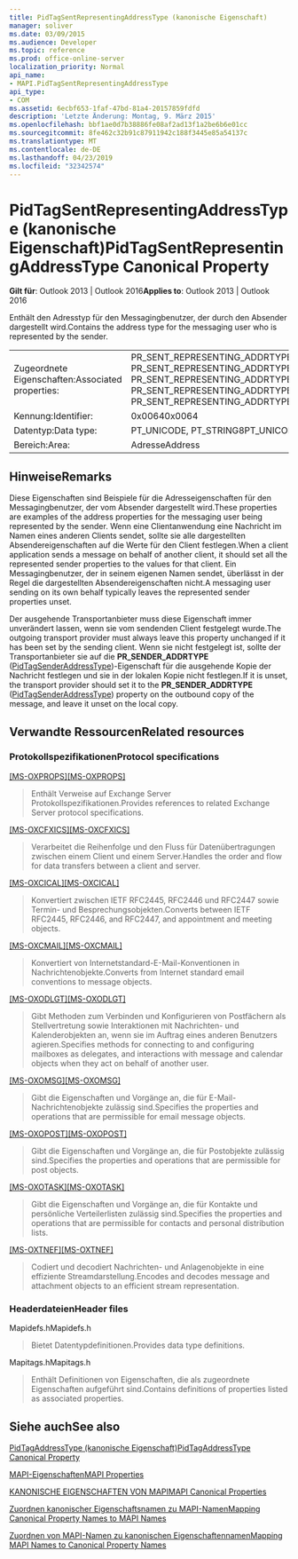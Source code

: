 ```yaml
---
title: PidTagSentRepresentingAddressType (kanonische Eigenschaft)
manager: soliver
ms.date: 03/09/2015
ms.audience: Developer
ms.topic: reference
ms.prod: office-online-server
localization_priority: Normal
api_name:
- MAPI.PidTagSentRepresentingAddressType
api_type:
- COM
ms.assetid: 6ecbf653-1faf-47bd-81a4-20157859fdfd
description: 'Letzte Änderung: Montag, 9. März 2015'
ms.openlocfilehash: bbf1ae0d7b38886fe08af2ad13f1a2be6b6e01cc
ms.sourcegitcommit: 8fe462c32b91c87911942c188f3445e85a54137c
ms.translationtype: MT
ms.contentlocale: de-DE
ms.lasthandoff: 04/23/2019
ms.locfileid: "32342574"
---
```

# <a name="pidtagsentrepresentingaddresstype-canonical-property"></a><span data-ttu-id="d8e42-103">PidTagSentRepresentingAddressType (kanonische Eigenschaft)</span><span class="sxs-lookup"><span data-stu-id="d8e42-103">PidTagSentRepresentingAddressType Canonical Property</span></span>

  
  
<span data-ttu-id="d8e42-104">**Gilt für**: Outlook 2013 | Outlook 2016</span><span class="sxs-lookup"><span data-stu-id="d8e42-104">**Applies to**: Outlook 2013 | Outlook 2016</span></span> 
  
<span data-ttu-id="d8e42-105">Enthält den Adresstyp für den Messagingbenutzer, der durch den Absender dargestellt wird.</span><span class="sxs-lookup"><span data-stu-id="d8e42-105">Contains the address type for the messaging user who is represented by the sender.</span></span>
  
|||
|:-----|:-----|
|<span data-ttu-id="d8e42-106">Zugeordnete Eigenschaften:</span><span class="sxs-lookup"><span data-stu-id="d8e42-106">Associated properties:</span></span>  <br/> |<span data-ttu-id="d8e42-107">PR_SENT_REPRESENTING_ADDRTYPE, PR_SENT_REPRESENTING_ADDRTYPE_A, PR_SENT_REPRESENTING_ADDRTYPE_W</span><span class="sxs-lookup"><span data-stu-id="d8e42-107">PR_SENT_REPRESENTING_ADDRTYPE, PR_SENT_REPRESENTING_ADDRTYPE_A, PR_SENT_REPRESENTING_ADDRTYPE_W</span></span>  <br/> |
|<span data-ttu-id="d8e42-108">Kennung:</span><span class="sxs-lookup"><span data-stu-id="d8e42-108">Identifier:</span></span>  <br/> |<span data-ttu-id="d8e42-109">0x0064</span><span class="sxs-lookup"><span data-stu-id="d8e42-109">0x0064</span></span>  <br/> |
|<span data-ttu-id="d8e42-110">Datentyp:</span><span class="sxs-lookup"><span data-stu-id="d8e42-110">Data type:</span></span>  <br/> |<span data-ttu-id="d8e42-111">PT_UNICODE, PT_STRING8</span><span class="sxs-lookup"><span data-stu-id="d8e42-111">PT_UNICODE, PT_STRING8</span></span>  <br/> |
|<span data-ttu-id="d8e42-112">Bereich:</span><span class="sxs-lookup"><span data-stu-id="d8e42-112">Area:</span></span>  <br/> |<span data-ttu-id="d8e42-113">Adresse</span><span class="sxs-lookup"><span data-stu-id="d8e42-113">Address</span></span>  <br/> |
   
## <a name="remarks"></a><span data-ttu-id="d8e42-114">Hinweise</span><span class="sxs-lookup"><span data-stu-id="d8e42-114">Remarks</span></span>

<span data-ttu-id="d8e42-115">Diese Eigenschaften sind Beispiele für die Adresseigenschaften für den Messagingbenutzer, der vom Absender dargestellt wird.</span><span class="sxs-lookup"><span data-stu-id="d8e42-115">These properties are examples of the address properties for the messaging user being represented by the sender.</span></span> <span data-ttu-id="d8e42-116">Wenn eine Clientanwendung eine Nachricht im Namen eines anderen Clients sendet, sollte sie alle dargestellten Absendereigenschaften auf die Werte für den Client festlegen.</span><span class="sxs-lookup"><span data-stu-id="d8e42-116">When a client application sends a message on behalf of another client, it should set all the represented sender properties to the values for that client.</span></span> <span data-ttu-id="d8e42-117">Ein Messagingbenutzer, der in seinem eigenen Namen sendet, überlässt in der Regel die dargestellten Absendereigenschaften nicht.</span><span class="sxs-lookup"><span data-stu-id="d8e42-117">A messaging user sending on its own behalf typically leaves the represented sender properties unset.</span></span>
  
<span data-ttu-id="d8e42-118">Der ausgehende Transportanbieter muss diese Eigenschaft immer unverändert lassen, wenn sie vom sendenden Client festgelegt wurde.</span><span class="sxs-lookup"><span data-stu-id="d8e42-118">The outgoing transport provider must always leave this property unchanged if it has been set by the sending client.</span></span> <span data-ttu-id="d8e42-119">Wenn sie nicht festgelegt ist, sollte der Transportanbieter sie auf die **PR_SENDER_ADDRTYPE** ([PidTagSenderAddressType](pidtagsenderaddresstype-canonical-property.md))-Eigenschaft für die ausgehende Kopie der Nachricht festlegen und sie in der lokalen Kopie nicht festlegen.</span><span class="sxs-lookup"><span data-stu-id="d8e42-119">If it is unset, the transport provider should set it to the **PR_SENDER_ADDRTYPE** ([PidTagSenderAddressType](pidtagsenderaddresstype-canonical-property.md)) property on the outbound copy of the message, and leave it unset on the local copy.</span></span>
  
## <a name="related-resources"></a><span data-ttu-id="d8e42-120">Verwandte Ressourcen</span><span class="sxs-lookup"><span data-stu-id="d8e42-120">Related resources</span></span>

### <a name="protocol-specifications"></a><span data-ttu-id="d8e42-121">Protokollspezifikationen</span><span class="sxs-lookup"><span data-stu-id="d8e42-121">Protocol specifications</span></span>

<span data-ttu-id="d8e42-122">[[MS-OXPROPS]](https://msdn.microsoft.com/library/f6ab1613-aefe-447d-a49c-18217230b148%28Office.15%29.aspx)</span><span class="sxs-lookup"><span data-stu-id="d8e42-122">[[MS-OXPROPS]](https://msdn.microsoft.com/library/f6ab1613-aefe-447d-a49c-18217230b148%28Office.15%29.aspx)</span></span>
  
> <span data-ttu-id="d8e42-123">Enthält Verweise auf Exchange Server Protokollspezifikationen.</span><span class="sxs-lookup"><span data-stu-id="d8e42-123">Provides references to related Exchange Server protocol specifications.</span></span>
    
<span data-ttu-id="d8e42-124">[[MS-OXCFXICS]](https://msdn.microsoft.com/library/b9752f3d-d50d-44b8-9e6b-608a117c8532%28Office.15%29.aspx)</span><span class="sxs-lookup"><span data-stu-id="d8e42-124">[[MS-OXCFXICS]](https://msdn.microsoft.com/library/b9752f3d-d50d-44b8-9e6b-608a117c8532%28Office.15%29.aspx)</span></span>
  
> <span data-ttu-id="d8e42-125">Verarbeitet die Reihenfolge und den Fluss für Datenübertragungen zwischen einem Client und einem Server.</span><span class="sxs-lookup"><span data-stu-id="d8e42-125">Handles the order and flow for data transfers between a client and server.</span></span>
    
<span data-ttu-id="d8e42-126">[[MS-OXCICAL]](https://msdn.microsoft.com/library/a685a040-5b69-4c84-b084-795113fb4012%28Office.15%29.aspx)</span><span class="sxs-lookup"><span data-stu-id="d8e42-126">[[MS-OXCICAL]](https://msdn.microsoft.com/library/a685a040-5b69-4c84-b084-795113fb4012%28Office.15%29.aspx)</span></span>
  
> <span data-ttu-id="d8e42-127">Konvertiert zwischen IETF RFC2445, RFC2446 und RFC2447 sowie Termin- und Besprechungsobjekten.</span><span class="sxs-lookup"><span data-stu-id="d8e42-127">Converts between IETF RFC2445, RFC2446, and RFC2447, and appointment and meeting objects.</span></span>
    
<span data-ttu-id="d8e42-128">[[MS-OXCMAIL]](https://msdn.microsoft.com/library/b60d48db-183f-4bf5-a908-f584e62cb2d4%28Office.15%29.aspx)</span><span class="sxs-lookup"><span data-stu-id="d8e42-128">[[MS-OXCMAIL]](https://msdn.microsoft.com/library/b60d48db-183f-4bf5-a908-f584e62cb2d4%28Office.15%29.aspx)</span></span>
  
> <span data-ttu-id="d8e42-129">Konvertiert von Internetstandard-E-Mail-Konventionen in Nachrichtenobjekte.</span><span class="sxs-lookup"><span data-stu-id="d8e42-129">Converts from Internet standard email conventions to message objects.</span></span>
    
<span data-ttu-id="d8e42-130">[[MS-OXODLGT]](https://msdn.microsoft.com/library/01a89b11-9c43-4c40-b147-8f6a1ef5a44f%28Office.15%29.aspx)</span><span class="sxs-lookup"><span data-stu-id="d8e42-130">[[MS-OXODLGT]](https://msdn.microsoft.com/library/01a89b11-9c43-4c40-b147-8f6a1ef5a44f%28Office.15%29.aspx)</span></span>
  
> <span data-ttu-id="d8e42-131">Gibt Methoden zum Verbinden und Konfigurieren von Postfächern als Stellvertretung sowie Interaktionen mit Nachrichten- und Kalenderobjekten an, wenn sie im Auftrag eines anderen Benutzers agieren.</span><span class="sxs-lookup"><span data-stu-id="d8e42-131">Specifies methods for connecting to and configuring mailboxes as delegates, and interactions with message and calendar objects when they act on behalf of another user.</span></span>
    
<span data-ttu-id="d8e42-132">[[MS-OXOMSG]](https://msdn.microsoft.com/library/daa9120f-f325-4afb-a738-28f91049ab3c%28Office.15%29.aspx)</span><span class="sxs-lookup"><span data-stu-id="d8e42-132">[[MS-OXOMSG]](https://msdn.microsoft.com/library/daa9120f-f325-4afb-a738-28f91049ab3c%28Office.15%29.aspx)</span></span>
  
> <span data-ttu-id="d8e42-133">Gibt die Eigenschaften und Vorgänge an, die für E-Mail-Nachrichtenobjekte zulässig sind.</span><span class="sxs-lookup"><span data-stu-id="d8e42-133">Specifies the properties and operations that are permissible for email message objects.</span></span>
    
<span data-ttu-id="d8e42-134">[[MS-OXOPOST]](https://msdn.microsoft.com/library/9b18fdab-aacd-4d73-9534-be9b6ba2f115%28Office.15%29.aspx)</span><span class="sxs-lookup"><span data-stu-id="d8e42-134">[[MS-OXOPOST]](https://msdn.microsoft.com/library/9b18fdab-aacd-4d73-9534-be9b6ba2f115%28Office.15%29.aspx)</span></span>
  
> <span data-ttu-id="d8e42-135">Gibt die Eigenschaften und Vorgänge an, die für Postobjekte zulässig sind.</span><span class="sxs-lookup"><span data-stu-id="d8e42-135">Specifies the properties and operations that are permissible for post objects.</span></span>
    
<span data-ttu-id="d8e42-136">[[MS-OXOTASK]](https://msdn.microsoft.com/library/55600ec0-6195-4730-8436-59c7931ef27e%28Office.15%29.aspx)</span><span class="sxs-lookup"><span data-stu-id="d8e42-136">[[MS-OXOTASK]](https://msdn.microsoft.com/library/55600ec0-6195-4730-8436-59c7931ef27e%28Office.15%29.aspx)</span></span>
  
> <span data-ttu-id="d8e42-137">Gibt die Eigenschaften und Vorgänge an, die für Kontakte und persönliche Verteilerlisten zulässig sind.</span><span class="sxs-lookup"><span data-stu-id="d8e42-137">Specifies the properties and operations that are permissible for contacts and personal distribution lists.</span></span>
    
<span data-ttu-id="d8e42-138">[[MS-OXTNEF]](https://msdn.microsoft.com/library/1f0544d7-30b7-4194-b58f-adc82f3763bb%28Office.15%29.aspx)</span><span class="sxs-lookup"><span data-stu-id="d8e42-138">[[MS-OXTNEF]](https://msdn.microsoft.com/library/1f0544d7-30b7-4194-b58f-adc82f3763bb%28Office.15%29.aspx)</span></span>
  
> <span data-ttu-id="d8e42-139">Codiert und decodiert Nachrichten- und Anlagenobjekte in eine effiziente Streamdarstellung.</span><span class="sxs-lookup"><span data-stu-id="d8e42-139">Encodes and decodes message and attachment objects to an efficient stream representation.</span></span>
    
### <a name="header-files"></a><span data-ttu-id="d8e42-140">Headerdateien</span><span class="sxs-lookup"><span data-stu-id="d8e42-140">Header files</span></span>

<span data-ttu-id="d8e42-141">Mapidefs.h</span><span class="sxs-lookup"><span data-stu-id="d8e42-141">Mapidefs.h</span></span>
  
> <span data-ttu-id="d8e42-142">Bietet Datentypdefinitionen.</span><span class="sxs-lookup"><span data-stu-id="d8e42-142">Provides data type definitions.</span></span>
    
<span data-ttu-id="d8e42-143">Mapitags.h</span><span class="sxs-lookup"><span data-stu-id="d8e42-143">Mapitags.h</span></span>
  
> <span data-ttu-id="d8e42-144">Enthält Definitionen von Eigenschaften, die als zugeordnete Eigenschaften aufgeführt sind.</span><span class="sxs-lookup"><span data-stu-id="d8e42-144">Contains definitions of properties listed as associated properties.</span></span>
    
## <a name="see-also"></a><span data-ttu-id="d8e42-145">Siehe auch</span><span class="sxs-lookup"><span data-stu-id="d8e42-145">See also</span></span>



[<span data-ttu-id="d8e42-146">PidTagAddressType (kanonische Eigenschaft)</span><span class="sxs-lookup"><span data-stu-id="d8e42-146">PidTagAddressType Canonical Property</span></span>](pidtagaddresstype-canonical-property.md)


[<span data-ttu-id="d8e42-147">MAPI-Eigenschaften</span><span class="sxs-lookup"><span data-stu-id="d8e42-147">MAPI Properties</span></span>](mapi-properties.md)
  
[<span data-ttu-id="d8e42-148">KANONISCHE EIGENSCHAFTEN VON MAPI</span><span class="sxs-lookup"><span data-stu-id="d8e42-148">MAPI Canonical Properties</span></span>](mapi-canonical-properties.md)
  
[<span data-ttu-id="d8e42-149">Zuordnen kanonischer Eigenschaftsnamen zu MAPI-Namen</span><span class="sxs-lookup"><span data-stu-id="d8e42-149">Mapping Canonical Property Names to MAPI Names</span></span>](mapping-canonical-property-names-to-mapi-names.md)
  
[<span data-ttu-id="d8e42-150">Zuordnen von MAPI-Namen zu kanonischen Eigenschaftennamen</span><span class="sxs-lookup"><span data-stu-id="d8e42-150">Mapping MAPI Names to Canonical Property Names</span></span>](mapping-mapi-names-to-canonical-property-names.md)

